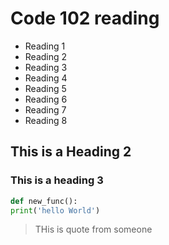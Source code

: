 # Code 102 reading

- Reading 1
- Reading 2
- Reading 3
- Reading 4
- Reading 5
- Reading 6
- Reading 7
- Reading 8

## This is a Heading 2
### This is a heading 3

```python
def new_func():
print('hello World')
```
>THis is quote from someone
